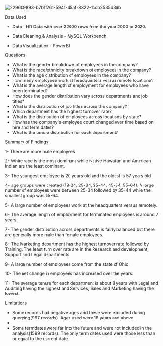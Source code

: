 ![229609893-b7b1f261-5941-45af-8322-1ccb2535d36b](https://github.com/Moiseapata/hr-report/assets/146359171/4670259f-99a7-434a-863e-6e44ad7a25fd)


Data Used

- Data - HR Data with over 22000 rows from the year 2000 to 2020.

- Data Cleaning & Analysis - MySQL Workbench

- Data Visualization - PowerBI


Questions

- What is the gender breakdown of employees in the company?
- What is the race/ethnicity breakdown of employees in the company?
- What is the age distribution of employees in the company?
- How many employees work at headquarters versus remote locations?
- What is the average length of employment for employees who have been terminated?
- How does the gender distribution vary across departments and job titles?
- What is the distribution of job titles across the company?
- Which department has the highest turnover rate?
- What is the distribution of employees across locations by state?
- How has the company's employee count changed over time based on hire and term dates?
- What is the tenure distribution for each department?


Summary of Findings

1- There are more male employees

2- White race is the most dominant while Native Hawaiian and American Indian are the least dominant.

3- The youngest employee is 20 years old and the oldest is 57 years old

4- age groups were created (18-24, 25-34, 35-44, 45-54, 55-64). A large number of employees were between 25-34 followed by 35-44 while the smallest group was 55-64.

5- A large number of employees work at the headquarters versus remotely.

6- The average length of employment for terminated employees is around 7 years.

7- The gender distribution across departments is fairly balanced but there are generally more male than female employees.

8- The Marketing department has the highest turnover rate followed by Training. The least turn over rate are in the Research and development, Support and Legal departments.

9- A large number of employees come from the state of Ohio.

10- The net change in employees has increased over the years.

11- The average tenure for each department is about 8 years with Legal and Auditing having the highest and Services, Sales and Marketing having the lowest.


Limitations

- Some records had negative ages and these were excluded during querying(967 records). Ages used were 18 years and above.
- 
- Some termdates were far into the future and were not included in the analysis(1599 records). The only term dates used were those less than or equal to the current date.
